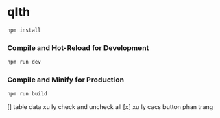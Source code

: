 # qlth

```sh
npm install
```

### Compile and Hot-Reload for Development

```sh
npm run dev
```

### Compile and Minify for Production

```sh
npm run build
```

[] table data xu ly check and uncheck all
[x] xu ly cacs button phan trang
